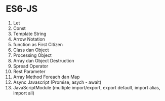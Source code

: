 # ES6-JS

1. Let <br>
2. Const <br>
3. Template String <br>
4. Arrow Notation <br>
5. function as First Citizen <br>
6. Class dan Object <br>
7. Processing Object <br>
8. Array dan Object Destruction <br>
9. Spread Operator <br>
10. Rest Parameter <br>
11. Array Method Foreach dan Map <br> 
12. Async Javascript (Promise, asych - await) <br>
13. JavaScriptModule (multiple import/export, export default, import alias, import all) <br>
